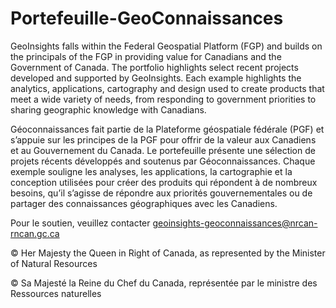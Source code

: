 # Portefeuille-GeoConnaissances

GeoInsights falls within the Federal Geospatial Platform (FGP) and builds on the principals of the FGP in providing value for Canadians and the Government of Canada. The portfolio highlights select recent projects developed and supported by GeoInsights. Each example highlights the analytics, applications, cartography and design used to create products that meet a wide variety of needs, from responding to government priorities to sharing geographic knowledge with Canadians.

Géoconnaissances fait partie de la Plateforme géospatiale fédérale (PGF) et s’appuie sur les principes de la PGF pour offrir de la valeur aux Canadiens et au Gouvernement du Canada. Le portefeuille présente une sélection de projets récents développés and soutenus par Géoconnaissances. Chaque exemple souligne les analyses, les applications, la cartographie et la conception utilisées pour créer des produits qui répondent à de nombreux besoins, qu’il s’agisse de répondre aux priorités gouvernementales ou de partager des connaissances géographiques avec les Canadiens.

Pour le soutien, veuillez contacter geoinsights-geoconnaissances@nrcan-rncan.gc.ca

© Her Majesty the Queen in Right of Canada, as represented by the Minister of Natural Resources

© Sa Majesté la Reine du Chef du Canada, représentée par le ministre des Ressources naturelles
